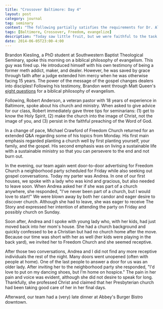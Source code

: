 ```yaml
---
title: "Crossover Baltimore: Day 4"
layout: post
category: journal
tag: seminary
context: "The following partially satisfies the requirements for Dr. Alvin Reid's Crossover Baltimore class at Southeastern Baptist Theological Seminary."
tags: [Baltimore, Crossover, Freedom, evangelize]
description: "Today saw little fruit, but we were faithful to the task and God is still at work."
date: 2014-06-05T23:00-4:00
---
```


Brandon Kiesling, a PhD student at Southwestern Baptist Theological Seminary, spoke this morning on a biblical philosophy of evangelism. This guy was fired up. He introduced himself with his own testimony of being a former meth addict, maker, and dealer. However, he was saved by grace through faith after a judge extended him mercy when he was otherwise facing 15 years. The power of the message of the gospel changes dealers into disciples! Following his testimony, Brandon went through Matt Queen's [eight questions](http://pastors.com/8-questions-to-assess-your-evangelism/) for a biblical philosophy of evangelism. 

Following, Robert Anderson, a veteran pastor with 18 years of experience in Baltimore, spoke about his church and ministry. When asked to give advice for our class, Robert immediately gave three tips for seminarians: (1) get to know the Holy Spirit, (2) make the church into the image of Christ, not the image of you, and (3) persist in the faithful preaching of the Word of God.

In a change of pace, Michael Crawford of Freedom Church returned for an extended Q&A regarding some of his topics from Monday. His first main emphasis regarded planting a church well by first planting yourself, your family, and the gospel. His second emphasis was on living a sustainable life with a sustainable ministry so that you can persevere to the end and not burn out.

In the evening, our team again went door-to-door advertising for Freedom Church a neighborhood party scheduled for Friday while also seeking out gospel conversations. Today my parter was Andrea. In one of our first houses, we spoke with a lady who was kind and gracious, but also needed to leave soon. When Andrea asked her if she was part of a church anywhere, she responded, "I've never been part of a church, but I would love to start!" We were blown away by both her candor and eager desire to discover church. Although she had to leave, she was eager to receive The Story and expressed her intention of attending the party on Friday and possibly church on Sunday.

Soon after, Andrea and I spoke with young lady who, with her kids, had just moved back into her mom's house. She had a church background and quickly confessed to be a Christian but had no church home after the move. Because our time was short with her as well (her kids were playing in the back yard), we invited her to Freedom Church and she seemed receptive.

After those two conversations, Andrea and I did not find any more receptive individuals the rest of the night. Many doors went unopened (often with people at home). One of the last people to answer a door for us was an older lady. After inviting her to the neighborhood party she responded, "I'd love to put on my dancing shoes, but I'm home on hospice." The pain in her pain and voice was evident, although she did not desire to speak for long. Thankfully, she professed Christ and claimed that her Presbyterian church had been taking good care of her in her final days. 

Afterward, our team had a (very) late dinner at Abbey's Burger Bistro downtown. 